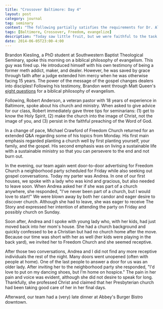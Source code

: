 ```yaml
---
title: "Crossover Baltimore: Day 4"
layout: post
category: journal
tag: seminary
context: "The following partially satisfies the requirements for Dr. Alvin Reid's Crossover Baltimore class at Southeastern Baptist Theological Seminary."
tags: [Baltimore, Crossover, Freedom, evangelize]
description: "Today saw little fruit, but we were faithful to the task and God is still at work."
date: 2014-06-05T23:00-4:00
---
```


Brandon Kiesling, a PhD student at Southwestern Baptist Theological Seminary, spoke this morning on a biblical philosophy of evangelism. This guy was fired up. He introduced himself with his own testimony of being a former meth addict, maker, and dealer. However, he was saved by grace through faith after a judge extended him mercy when he was otherwise facing 15 years. The power of the message of the gospel changes dealers into disciples! Following his testimony, Brandon went through Matt Queen's [eight questions](http://pastors.com/8-questions-to-assess-your-evangelism/) for a biblical philosophy of evangelism. 

Following, Robert Anderson, a veteran pastor with 18 years of experience in Baltimore, spoke about his church and ministry. When asked to give advice for our class, Robert immediately gave three tips for seminarians: (1) get to know the Holy Spirit, (2) make the church into the image of Christ, not the image of you, and (3) persist in the faithful preaching of the Word of God.

In a change of pace, Michael Crawford of Freedom Church returned for an extended Q&A regarding some of his topics from Monday. His first main emphasis regarded planting a church well by first planting yourself, your family, and the gospel. His second emphasis was on living a sustainable life with a sustainable ministry so that you can persevere to the end and not burn out.

In the evening, our team again went door-to-door advertising for Freedom Church a neighborhood party scheduled for Friday while also seeking out gospel conversations. Today my parter was Andrea. In one of our first houses, we spoke with a lady who was kind and gracious, but also needed to leave soon. When Andrea asked her if she was part of a church anywhere, she responded, "I've never been part of a church, but I would love to start!" We were blown away by both her candor and eager desire to discover church. Although she had to leave, she was eager to receive The Story and expressed her intention of attending the party on Friday and possibly church on Sunday.

Soon after, Andrea and I spoke with young lady who, with her kids, had just moved back into her mom's house. She had a church background and quickly confessed to be a Christian but had no church home after the move. Because our time was short with her as well (her kids were playing in the back yard), we invited her to Freedom Church and she seemed receptive.

After those two conversations, Andrea and I did not find any more receptive individuals the rest of the night. Many doors went unopened (often with people at home). One of the last people to answer a door for us was an older lady. After inviting her to the neighborhood party she responded, "I'd love to put on my dancing shoes, but I'm home on hospice." The pain in her pain and voice was evident, although she did not desire to speak for long. Thankfully, she professed Christ and claimed that her Presbyterian church had been taking good care of her in her final days. 

Afterward, our team had a (very) late dinner at Abbey's Burger Bistro downtown. 